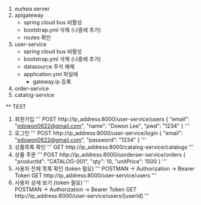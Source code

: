1. eurkea server 
2. apigateway 
    - spring cloud bus 비활성 
    - bootstrap.yml 삭제 (나중에 추가)
    - routes 확인 
3. user-service
    - spring cloud bus 비활성 
    - bootstrap.yml 삭제 (나중에 추가)
    - datasource 주석 해제 
    - application.yml 파일에 
        - gateway.ip 등록
4. order-service
5. catalog-service

** TEST
1. 회원가입
'''
    POST http://ip_address:8000/user-service/users
    {
        "email": "edowon0622@gmail.com",
        "name": "Dowon Lee",
        "pwd": "1234"
    }
'''
2. 로그인
'''
    POST http://ip_address:8000/user-service/login
    {
        "email": "edowon0622@gmail.com",
        "password": "1234"
    }
'''
3. 상품목록 확인
'''
    GET http://ip_address:8000/catalog-service/catalogs
'''
4. 상품 주문
'''
    POST http://ip_address:8000/uorderser-service/orders
    {
        "productId": "CATALOG-001",
        "qty": 10,
        "unitPrice": 1500
    }
'''
5. 사용자 전체 목록 확인 (token 필요)
'''
    POSTMAN -> Authorization -> Bearer Token
    GET http://ip_address:8000/user-service/users
'''
6. 사용자 상세 보기 (token 필요)
'''  
    POSTMAN -> Authorization -> Bearer Token
    GET http://ip_address:8000/user-service/users/[userId]
'''    

